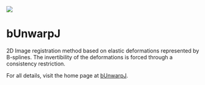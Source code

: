 ![](http://jenkins.imagej.net/job/bUnwarpJ/lastBuild/badge/icon)

bUnwarpJ
========

2D Image registration method based on elastic deformations represented by B-splines. The invertibility of the deformations is forced through a consistency restriction.

For all details, visit the home page at [bUnwarpJ](http://biocomp.cnb.csic.es/~iarganda/bUnwarpJ/).
